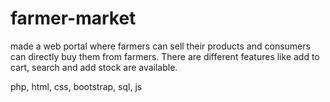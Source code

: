 # farmer-market
made a web portal where farmers can sell their products and consumers can directly buy them from farmers. There are different features like add to cart, search and add stock are available.


php, html, css, bootstrap, sql, js
